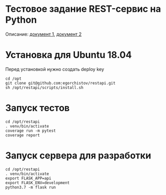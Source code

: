 # Тестовое задание REST-сервис на Python

Описание: [документ 1](https://yadi.sk/i/bE-gmumaIDcPGg), [документ 2](https://yadi.sk/i/dA9umaGbQdMNLw)

# Установка для Ubuntu 18.04

Перед установкой нужно создать deploy key

```shell
cd /opt
git clone git@github.com:egorchistov/restapi.git
sh /opt/restapi/scripts/install.sh
```

# Запуск тестов

```shell
cd /opt/restapi
. venv/bin/activate
coverage run -m pytest
coverage report
```

# Запуск сервера для разработки

```shell
cd /opt/restapi
. venv/bin/activate
export FLASK_APP=api
export FLASK_ENV=development
python3.7 -m flask run
```
